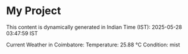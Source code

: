 # My Project

This content is dynamically generated in Indian Time (IST): 2025-05-28 03:47:59 IST


Current Weather in Coimbatore:
Temperature: 25.88 °C
Condition: mist
